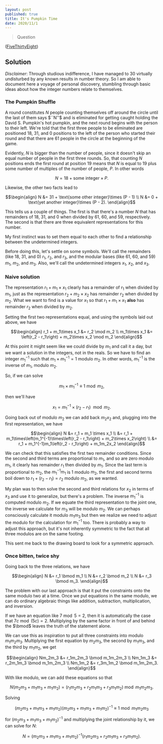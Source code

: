 ```yaml
---
layout: post
published: true
title: It's Pumpkin Time
date: 2020/11/1
---
```


>Question

<!--more-->

([FiveThirtyEight](URL))

## Solution

_Disclaimer_: Through studious indifference, I have managed to $30$ virtually undisturbed by any known results in number theory. So I am able to document here a voyage of personal discovery, stumbling through basic ideas about how the integer numbers relate to themselves.

### The Pumpkin Shuffle

A round constitutes $N$ people counting themselves off around the circle until the last of them says $``N''$ and is eliminated for getting caught holding the David S. Pumpkin's hot pumpkin, and the next round begins with the person to their left. We're told that the first three people to be eliminated are positioned $18,$ $31,$ and $0$ positions to the left of the person who started their round and that there are $61$ people in the circle at the beginning of the game. 

Evidently, $N$ is bigger than the number of people, since it doesn't skip an equal number of people in the first three rounds. So, that counting $N$ positions ends the first round at position $19$ means that $N$ is equal to $19$ plus some number of multiples of the number of people, $P$. In other words

$$ N = 18 + \text{some integer}\times P. $$

Likewise, the other two facts lead to

$$\begin{align}
N &= 31 + \text{some other integer}\times (P - 1) \\
N &= 0 + \text{yet another integer}\times (P - 2).
\end{align}$$

This tells us a couple of things. The first is that there's a number $N$ that has remainders of $18,$ $31,$ and $0$ when divided by $61,$ $60,$ and $59,$ respectively. The second is that there are three equivalent representations for this number. 

My first instinct was to set them equal to each other to find a relationship between the undetermined integers. 

Before doing this, let's settle on some symbols. We'll call the remainders (like $18,$ $31,$ and $0$) $r_1,$ $r_2,$ and $r_3,$ and the modular bases (like $61,$ $60,$ and $59$) $m_1,$ $m_2,$ and $m_3.$ Also, we'll call the undetermined integers $x_1,$ $x_2,$ and $x_3.$

### Naive solution

The representation $r_1 + m_1\times x_1$ clearly has a remainder of $r_1$ when divided by $m_1$, just as the representation $r_2 + m_2\times x_2$ has remainder $r_2$ when divided by $m_2.$ What we want to find is a value for $x_1$ so that $r_1 + m_1\times x_1$ **also** has remainder $r_2$ when divided by $m_2.$

Setting the first two representations equal, and using the symbols laid out above, we have

$$\begin{align}
r_1 + m_1\times x_1 &= r_2 \mod m_2 \\
m_1\times x_1 &= \left(r_2 - r_1\right) + m_2\times x_2 \mod m_2
\end{align}$$

At this point it might seem like we could divide by $m_1$ and call it a day, but we want a solution in the integers, not in the reals. So we have to find an integer $m_1^{-1}$ such that $m_1 \times m_1^{-1} = 1$ modulo $m_2.$ In other words, $m_1^{-1}$ is the inverse of $m_1,$ modulo $m_2.$ 

So, if we can solve

$$m_1\times m_1^{-1} \equiv 1 \bmod m_2,$$ 

then we'll have

$$x_1 = m_1^{-1}\times\left(r_2 - r_1\right) \mod m_2.$$

Going back out of modulo $m_2$ we can add back $m_2x_2$ and, plugging into the first representation, we have

$$\begin{align}
N &= r_1 + m_1 \times x_1 \\
&= r_1 + m_1\times\left(m_1^{-1}\times\left(r_2 - r_1\right) + m_2\times x_2\right) \\
&= r_1 + m_1^{-1}m_1\left(r_2 - r_1\right) + m_1m_2x_2
\end{align}$$

We can check that this satisfies the first two remainder conditions. Since the second and third terms are proportional to $m_1,$ and so are zero modulo $m_1,$ it clearly has remainder $r_1$ then divided by $m_1.$ Since the last term is proportional to $m_2,$ the $m_1^{-1}m_1$ is $1$ modulo $m_2,$ the first and second terms boil down to $r_1 + \left(r_2 - r_1\right) = r_2$ modulo $m_2,$ as we wanted.

My plan was to then solve the second and third relations for $x_2$ in terms of $x_3$ and use it to generalize, but there's a problem. The inverse $m_1^{-1}$ is computed modulo $m_2.$ If we equate the third representation to the joint one, the inverse we calculate for $m_3$ will be modulo $m_2.$ We can perhaps consciously calculate it modulo $m_1m_3$ but then we realize we need to adjust the modulo for the calculation for $m_1^{-1}$ too. There is probably a way to adjust this approach, but it's not inherently symmetric to the fact that all three modulos are on the same footing.

This sent me back to the drawing board to look for a symmetric approach. 

### Once bitten, twice shy

Going back to the three relations, we have

$$\begin{align}
N &= r_1 \bmod m_1 \\
N &= r_2 \bmod m_2 \\
N &= r_3 \bmod m_3.
\end{align}$$

The problem with our last approach is that it put the constraints onto the same modulo two at a time. Once we put equations in the same modulo, we can do ordinary algebraic things like addition, subtraction, multiplication, and inversion. 

If we have an equation like $7 \bmod 5 = 2,$ then it is automatically the case that $7c \bmod \left(5c\right) = 2.$ Multiplying by the same factor in front of and behind the $\bmod$ leaves the truth of the statement alone. 

We can use this as inspiration to put all three constraints into modulo $m_1m_2m_3.$ Multiplying the first equation by $m_2m_3,$ the second by $m_1m_3,$ and the third by $m_1m_2,$ we get

$$\begin{align}
Nm_2m_3 &= r_1m_2m_3 \bmod m_1m_2m_3 \\
Nm_1m_3 &= r_2m_1m_3 \bmod m_1m_2m_3 \\
Nm_1m_2 &= r_3m_1m_2 \bmod m_1m_2m_3.
\end{align}$$

With like modulo, we can add these equations so that

$$N\left(m_2m_3 + m_1m_3 + m_1m_2\right) = \left(r_1m_2m_3 + r_2m_1m_3 + r_3m_1m_2\right) \bmod m_1m_2m_3.$$

Solving

$$\left(m_2m_3 + m_1m_3 + m_1m_2\right)\left(m_2m_3 + m_1m_3 + m_1m_2\right)^{-1}\equiv 1 \bmod m_1m_2m_3$$

for $\left(m_2m_3 + m_1m_3 + m_1m_2\right)^{-1}$ and multiplying the joint relationship by it, we can solve for $N:$

$$N = \left(m_2m_3 + m_1m_3 + m_1m_2\right)^{-1} \left(r_1m_2m_3 + r_2m_1m_3 + r_3m_1m_2\right).$$

<br>
